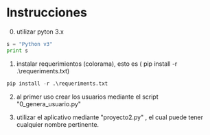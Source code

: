 # Instrucciones

0) utilizar pyton 3.x
 ```python
s = "Python v3"
print s
```

1) instalar requerimientos (colorama), esto es  ( pip install -r .\requeriments.txt)
```python
pip install -r .\requeriments.txt
```

2) al primer uso crear los usuarios mediante el script "0_genera_usuario.py"

3) utilizar el aplicativo mediante "proyecto2.py" , el cual puede tener cualquier nombre pertinente.


